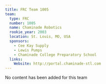 ```yaml
---
title: FRC Team 1005
team:
  type: FRC
  number: 1005
  name: Chaminade Robotics
  rookie_year: 2003
  location: St. Louis, MO, USA
  sponsors:
    - Cee Kay Supply
    - Lewis Pumps
    - Chaminade College Preparatory School
  links:
    Website: http://portal.chaminade-stl.com
---
```

No content has been added for this team